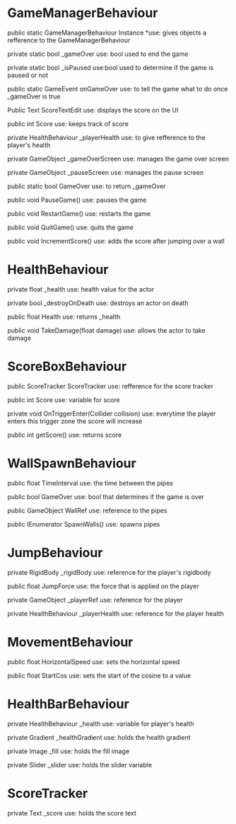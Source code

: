 # GameManagerBehaviour

public static GameManagerBehaviour Instance
*use: gives objects a refference to the GameManagerBehaviour

private static bool _gameOver
use: bool used to end the game

private static bool _isPaused
use:bool used to determine if the game is paused or not

public static GameEvent onGameOver
use: to tell the game what to do once _gameOver is true

Public Text ScoreTextEdit
use: displays the score on the UI

public int Score
use: keeps track of score

private HealthBehaviour _playerHealth
use: to give refference to the player's health

private GameObject _gameOverScreen
use: manages the game over screen

private GameObject _pauseScreen
use: manages the pause screen

public static bool GameOver
use: to return _gameOver

public void PauseGame()
use: pauses the game

public void RestartGame()
use: restarts the game

public void QuitGame()
use: quits the game

public void IncrementScore()
use: adds the score after jumping over a wall

# HealthBehaviour

private float _health
use: health value for the actor

private bool _destroyOnDeath
use: destroys an actor on death

public float Health
use: returns _health

public void TakeDamage(float damage)
use: allows the actor to take damage

# ScoreBoxBehaviour

public ScoreTracker ScoreTracker
use: refference for the score tracker

public int Score
use: variable for score

private void OnTriggerEnter(Collider collision)
use: everytime the player enters this trigger zone the score will increase

public int getScore()
use: returns score

# WallSpawnBehaviour

public float TimeInterval
use: the time between the pipes

public bool GameOver
use: bool that determines if the game is over

public GameObject WallRef
use: reference to the pipes

public IEnumerator SpawnWalls()
use: spawns pipes

# JumpBehaviour

private RigidBody _rigidBody
use: reference for the player's rigidbody

public float JumpForce
use: the force that is applied on the player

private GameObject _playerRef
use: reference for the player

private HealthBehaviour _playerHealth
use: reference for the player health

# MovementBehaviour

public float HorizontalSpeed
use: sets the horizontal speed

public float StartCos
use: sets the start of the cosine to a value

# HealthBarBehaviour

private HealthBehaviour _health
use: variable for player's health

private Gradient _healthGradient
use: holds the health gradient

private Image _fill
use: holds the fill image

private Slider _slider
use: holds the slider variable

# ScoreTracker

private Text _score
use: holds the score text
